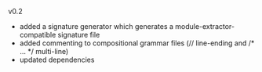 v0.2
- added a signature generator which generates a module-extractor-compatible signature file
- added commenting to compositional grammar files (// line-ending and /* ... */ multi-line)
- updated dependencies
